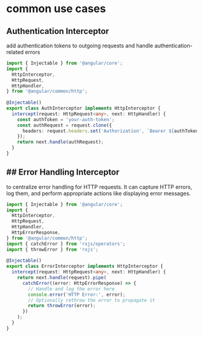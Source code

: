 
# common use cases

## Authentication Interceptor
add authentication tokens to outgoing requests and handle authentication-related errors

``` typescript
import { Injectable } from '@angular/core';  
import {  
  HttpInterceptor,  
  HttpRequest,  
  HttpHandler,  
} from '@angular/common/http';  
  
@Injectable()  
export class AuthInterceptor implements HttpInterceptor {  
  intercept(request: HttpRequest<any>, next: HttpHandler) {  
    const authToken = 'your-auth-token';  
    const authRequest = request.clone({  
      headers: request.headers.set('Authorization', `Bearer ${authToken}`),  
    });  
    return next.handle(authRequest);  
  }  
}
```

## ## Error Handling Interceptor

to centralize error handling for HTTP requests. It can capture HTTP errors, log them, and perform appropriate actions like displaying error messages.

```typescript
import { Injectable } from '@angular/core';  
import {  
  HttpInterceptor,  
  HttpRequest,  
  HttpHandler,  
  HttpErrorResponse,  
} from '@angular/common/http';  
import { catchError } from 'rxjs/operators';  
import { throwError } from 'rxjs';  
  
@Injectable()  
export class ErrorInterceptor implements HttpInterceptor {  
  intercept(request: HttpRequest<any>, next: HttpHandler) {  
    return next.handle(request).pipe(  
      catchError((error: HttpErrorResponse) => {  
        // Handle and log the error here  
        console.error('HTTP Error:', error);  
        // Optionally rethrow the error to propagate it  
        return throwError(error);  
      })  
    );  
  }  
}
```
